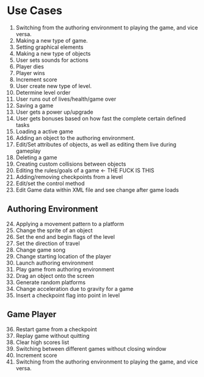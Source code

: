 # Use Cases #

1. Switching from the authoring environment to playing the game, and vice versa.
2. Making a new type of game.
3. Setting graphical elements
4. Making a new type of objects
5. User sets sounds for actions
6. Player dies
7. Player wins
8. Increment score 
9. User create new type of level.
10. Determine level order
11. User runs out of lives/health/game over
12. Saving a game
13. User gets a power up/upgrade
14. User gets bonuses based on how fast the complete certain defined tasks
15. Loading a active game
16. Adding an object to the authoring environment.
17. Edit/Set attributes of objects, as well as editing them live during gameplay
18. Deleting a game
19. Creating custom collisions between objects
20. Editing the rules/goals of a game <- THE FUCK IS THIS
21. Adding/removing checkpoints from a level
22. Edit/set the control method
23. Edit Game data within XML file and see change after game loads 


## Authoring Environment ##

24. Applying a movement pattern to a platform
25. Change the sprite of an object
26. Set the end and begin flags of the level
27. Set the direction of travel
28. Change game song
29. Change starting location of the player
30. Launch authoring environment
31. Play game from authoring environment
32. Drag an object onto the screen
33. Generate random platforms
34. Change acceleration due to gravity for a game
35. Insert a checkpoint flag into point in level

## Game Player ##

36. Restart game from a checkpoint
37. Replay game without quitting 
38. Clear high scores list
39. Switching between different games without closing window
40. Increment score 
41. Switching from the authoring environment to playing the game, and vice versa.
